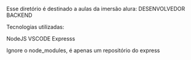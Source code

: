 Esse diretório é destinado a aulas da imersão alura: DESENVOLVEDOR BACKEND

Tecnologias utilizadas:

NodeJS
VSCODE
Expresss

Ignore o node_modules, é apenas um repositório do express